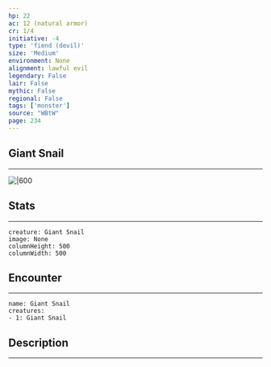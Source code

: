 ```yaml
---
hp: 22
ac: 12 (natural armor)
cr: 1/4
initiative: -4
type: 'fiend (devil)'    
size: 'Medium'
environment: None
alignment: lawful evil
legendary: False
lair: False
mythic: False
regional: False
tags: ['monster']
source: "WBtW"
page: 234
---
```


## Giant Snail
---

![|600](D:/Program%20Files/5e.tools/img/bestiary/WBtW/Giant%20Snail.jpg)

## Stats
---

```statblock
creature: Giant Snail
image: None
columnHeight: 500
columnWidth: 500
```

## Encounter
---

```encounter-table
name: Giant Snail
creatures:
- 1: Giant Snail
```

## Description
---





